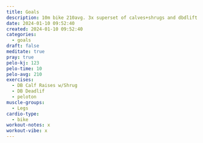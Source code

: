 ```yaml
---
title: Goals
description: 10m bike 210avg. 3x superset of calves+shrugs and dbdlift 50lbs both. About 8-10 reps each.
date: 2024-01-10 09:52:40
created: 2024-01-10 09:52:40
categories:
  - goals
draft: false
meditate: true
pray: true
pelo-kj: 123
pelo-time: 10
pelo-avg: 210
exercises:
  - DB Calf Raises w/Shrug
  - DB Deadlif
  - peloton
muscle-groups:
  - Legs
cardio-type:
  - bike
workout-notes: x
workout-vibe: x
---
```

